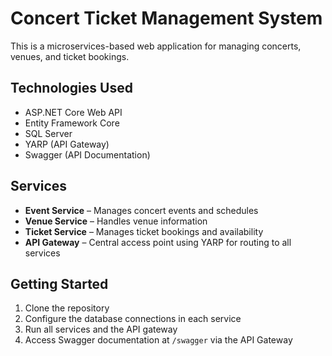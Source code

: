 # Concert Ticket Management System

This is a microservices-based web application for managing concerts, venues, and ticket bookings.

## Technologies Used

- ASP.NET Core Web API
- Entity Framework Core
- SQL Server
- YARP (API Gateway)
- Swagger (API Documentation)

## Services

- **Event Service** – Manages concert events and schedules
- **Venue Service** – Handles venue information
- **Ticket Service** – Manages ticket bookings and availability
- **API Gateway** – Central access point using YARP for routing to all services

## Getting Started

1. Clone the repository
2. Configure the database connections in each service
3. Run all services and the API gateway
4. Access Swagger documentation at `/swagger` via the API Gateway

